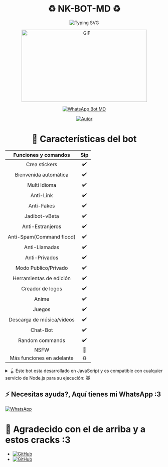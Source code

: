 <div align="center">
  <h1>♻️ NK-BOT-MD ♻️</h1>
    <p>
        <img src="https://readme-typing-svg.demolab.com?font=Fira+Code&pause=1000&color=00CB22&width=435&lines=Simple+WhatsApp+Bot+Multidevice+nwn;Gracias+por+usar+este+bot+my+king+%3A3;%5B+How+sexy+are+you+7w7r+%5D_" alt="Typing SVG">
          </p>
            <p>
                <img src="https://c.tenor.com/D2H0hPltOdYAAAAM/golden-boy-fake-keyboard-programing-coding-paper-book.gif" alt="GIF" width="400" height="230">
                  </p>
                    <p>
                        <a href="https://tinyurl.com/Script-NK-BOT"><img title="WhatsApp-Bot-MD" src="https://img.shields.io/badge/-WHATSAPP--BOT--MD-green?colorA=%23ff0000&colorB=%23017e40&style=for-the-badge" alt="WhatsApp Bot MD" /></a>
                          </p>
                            <p>
                                <a href="https://tinyurl.com/Neo-Kosmo"><img title="Autor" src="https://img.shields.io/badge/Autor-@NeKosmic-orange?style=for-the-badge&logo=github" alt="Autor" /></a>
                                  </p>
                                  

# 📖 Características del bot 
|  Funciones y comandos  |                                           Sip |
| :---------------------------------------------: | :-----------: |
| Crea stickers|✔️|
| Bienvenida automática|✔️|
| Multi Idioma|✔️|
| Anti-Link|✔️|
| Anti-Fakes|✔️|
| Jadibot-vBeta|✔️|
| Anti-Estranjeros|✔️|
| Anti-Spam(Command flood)|✔️|
| Anti-Llamadas|✔️|
| Anti-Privados|✔️|
| Modo Publico/Privado|✔️|
| Herramientas de edición|✔️|
| Creador de logos|✔️|
| Anime|✔️|
| Juegos|✔️|
| Descarga de música/videos|✔️|
| Chat-Bot|✔️|
| Random commands|✔️|
| NSFW|🔞|
| Más funciones en adelante|♻️|

</div>

<details>
<summary>🪀 Este bot esta desarrollado en JavaScript y es compatible con cualquier servicio de Node.js para su ejecución: 
🙀</summary>

- Android/iPhone
- PC/RDP/VPS
- Host/Virtual machines 

</details>

## ⚡ Necesitas ayuda?, Aquí tienes mi WhatsApp :3

[![WhatsApp](https://img.shields.io/badge/WhatsApp-25D366?style=for-the-badge&logo=whatsapp&logoColor=white)](https://wa.me/51991378809)


# 🗿 Agradecido con el de arriba y a estos cracks :3

* <a href="https://github.com/adiwajshing/"><img alt="GitHub" src="https://img.shields.io/badge/adiwajshing/Baileys%20-%23121011.svg?&style=for-the-badge&logo=github&logoColor=white">
* <a href="https://github.com/BochilGaming"><img alt="GitHub" src="https://img.shields.io/badge/BochilGaming%20-%23121011.svg?&style=for-the-badge&logo=github&logoColor=white">
</p>
